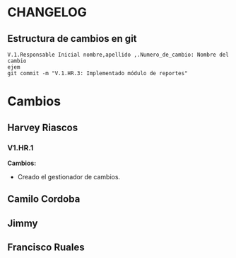 # CHANGELOG
## Estructura de cambios en git
```
V.1.Responsable Inicial nombre,apellido ,.Numero_de_cambio: Nombre del cambio
ejem
git commit -m "V.1.HR.3: Implementado módulo de reportes"
```
# Cambios
## Harvey Riascos
### V1.HR.1
**Cambios:**  
- Creado el gestionador de cambios.
## Camilo Cordoba


## Jimmy


## Francisco Ruales